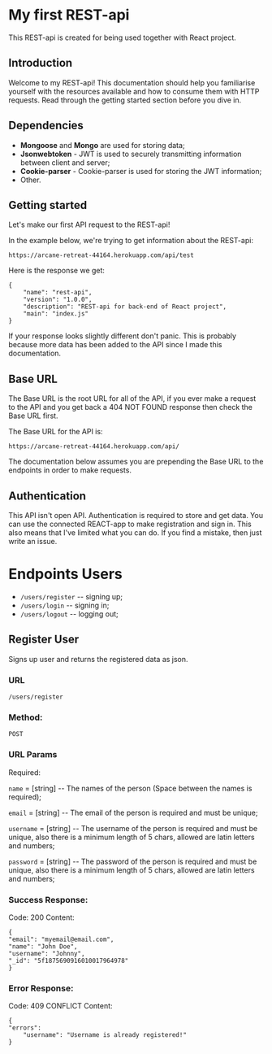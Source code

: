 # My first REST-api

This REST-api is created for being used together with React project.

## Introduction
Welcome to my REST-api! This documentation should help you familiarise yourself with the resources available and how to consume them with HTTP requests. Read through the getting started section before you dive in.

## Dependencies
* **Mongoose** and **Mongo** are used for storing data;
* **Jsonwebtoken** - JWT is used to securely transmitting information between client and server;
* **Cookie-parser** - Cookie-parser is used for storing the JWT information;
* Other.

## Getting started
Let's make our first API request to the REST-api!

In the example below, we're trying to get information about the REST-api:

```https://arcane-retreat-44164.herokuapp.com/api/test```

Here is the response we get:

```
{
    "name": "rest-api",
    "version": "1.0.0",
    "description": "REST-api for back-end of React project",
    "main": "index.js"
}
```

If your response looks slightly different don't panic. This is probably because more data has been added to the API since I made this documentation.

## Base URL
The Base URL is the root URL for all of the API, if you ever make a request to the API and you get back a 404 NOT FOUND response then check the Base URL first.

The Base URL for the API is:

```https://arcane-retreat-44164.herokuapp.com/api/```

The documentation below assumes you are prepending the Base URL to the endpoints in order to make requests.

## Authentication
This API isn't open API. Authentication is required to store and get data. You can use the connected REACT-app to make registration and sign in. This also means that I've limited what you can do. If you find a mistake, then just write an issue.

# Endpoints Users

* ```/users/register``` -- signing up;
* ```/users/login``` -- signing in;
* ```/users/logout``` -- logging out;

## Register User
Signs up user and returns the registered data as json.

### URL
```/users/register```

### Method:
```POST```

### URL Params

Required:

```name``` = [string] -- The names of the person (Space between the names is required);

```email``` = [string] -- The email of the person is required and must be unique;

```username``` = [string] -- The username of the person is required and must be unique, also there is a minimum length of 5 chars, allowed are latin letters and numbers;

```password``` = [string] -- The password of the person is required and must be unique, also there is a minimum length of 5 chars, allowed are latin letters and numbers;

### Success Response:

Code: 200
Content: 
``` 
{ 
"email": "myemail@email.com",
"name": "John Doe",
"username": "Johnny",
"_id": "5f1875690916010017964978" 
}
```

### Error Response:

Code: 409 CONFLICT
Content: 
```
{ 
"errors": 
    "username": "Username is already registered!"
}
```